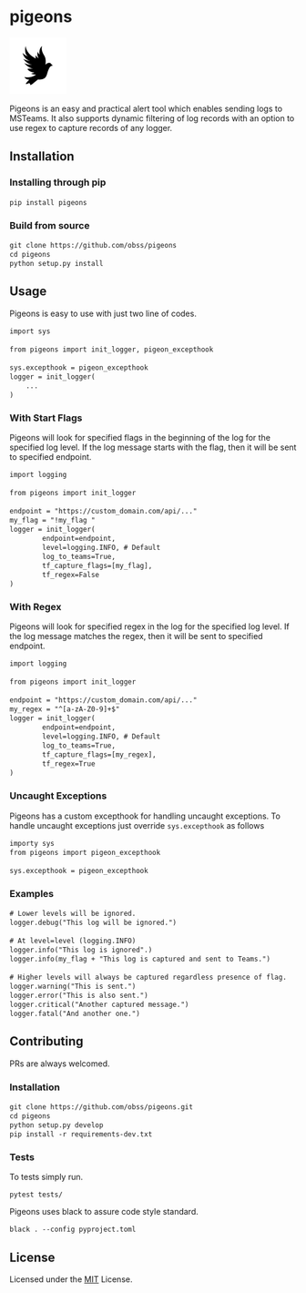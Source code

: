 # pigeons

![](assets/logo.png)

Pigeons is an easy and practical alert tool which enables sending logs to MSTeams. 
It also supports dynamic filtering of log records with an option to use 
regex to capture records of any logger.

## Installation

### Installing through pip

    pip install pigeons

### Build from source
    
    git clone https://github.com/obss/pigeons
    cd pigeons
    python setup.py install

## Usage
Pigeons is easy to use with just two line of codes.
    
    import sys

    from pigeons import init_logger, pigeon_excepthook

    sys.excepthook = pigeon_excepthook
    logger = init_logger(
        ...
    )


### With Start Flags
Pigeons will look for specified flags in the beginning of the log for 
the specified log level. If the log message starts with the flag, then
it will be sent to specified endpoint.

    import logging

    from pigeons import init_logger

    endpoint = "https://custom_domain.com/api/..."
    my_flag = "!my_flag "
    logger = init_logger(
            endpoint=endpoint,
            level=logging.INFO, # Default
            log_to_teams=True,
            tf_capture_flags=[my_flag],
            tf_regex=False
    )

### With Regex
Pigeons will look for specified regex in the log for the specified log level. 
If the log message matches the regex, then it will be sent to specified endpoint.

    import logging

    from pigeons import init_logger

    endpoint = "https://custom_domain.com/api/..."
    my_regex = "^[a-zA-Z0-9]+$"
    logger = init_logger(
            endpoint=endpoint,
            level=logging.INFO, # Default
            log_to_teams=True,
            tf_capture_flags=[my_regex],
            tf_regex=True
    )

### Uncaught Exceptions

Pigeons has a custom excepthook for handling uncaught exceptions.
To handle uncaught exceptions just override `sys.excepthook` as follows

    importy sys
    from pigeons import pigeon_excepthook

    sys.excepthook = pigeon_excepthook

### Examples

    # Lower levels will be ignored.
    logger.debug("This log will be ignored.")
    
    # At level=level (logging.INFO)
    logger.info("This log is ignored".)
    logger.info(my_flag + "This log is captured and sent to Teams.")
    
    # Higher levels will always be captured regardless presence of flag.    
    logger.warning("This is sent.")
    logger.error("This is also sent.")
    logger.critical("Another captured message.")
    logger.fatal("And another one.")

## Contributing

PRs are always welcomed.

### Installation

    git clone https://github.com/obss/pigeons.git
    cd pigeons
    python setup.py develop
    pip install -r requirements-dev.txt

### Tests

To tests simply run.

    pytest tests/

Pigeons uses black to assure code style standard.

    black . --config pyproject.toml


## License

Licensed under the [MIT](LICENSE) License.